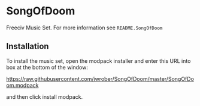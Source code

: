 # SongOfDoom
Freeciv Music Set. For more information see `README.SongOfDoom`

## Installation

To install the music set, open the modpack installer and enter this URL into 
box at the bottom of the window:

https://raw.githubusercontent.com/jwrober/SongOfDoom/master/SongOfDoom.modpack

and then click install modpack.
